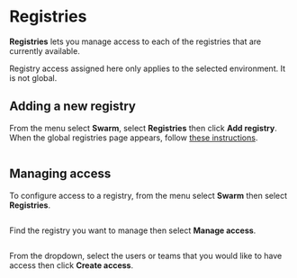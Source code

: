 # Registries

**Registries** lets you manage access to each of the registries that are currently available.


Registry access assigned here only applies to the selected environment. It is not global.


## Adding a new registry

From the menu select **Swarm**, select **Registries** then click **Add registry**. When the global registries page appears, follow [these instructions](../../../admin/registries/add/).

<figure><img src="../../../.gitbook/assets/2.15-docker_swarm_add_registries.gif" alt=""><figcaption></figcaption></figure>

## Managing access

To configure access to a registry, from the menu select **Swarm** then select **Registries**.

<figure><img src="../../../.gitbook/assets/2.15-docker_swarm_registries_manage_access.gif" alt=""><figcaption></figcaption></figure>

Find the registry you want to manage then select **Manage access**.&#x20;

<figure><img src="../../../.gitbook/assets/2.15-docker_swarm_registry_manage_access.png" alt=""><figcaption></figcaption></figure>

From the dropdown, select the users or teams that you would like to have access then click **Create access**.

<figure><img src="../../../.gitbook/assets/2.15-docker_hosts_registries_access.png" alt=""><figcaption></figcaption></figure>
